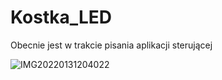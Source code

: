 # Kostka_LED

Obecnie jest w trakcie pisania aplikacji sterującej

![IMG20220131204022](https://user-images.githubusercontent.com/67196774/152247801-70172371-593c-4a12-b040-7240e785a740.jpg)

